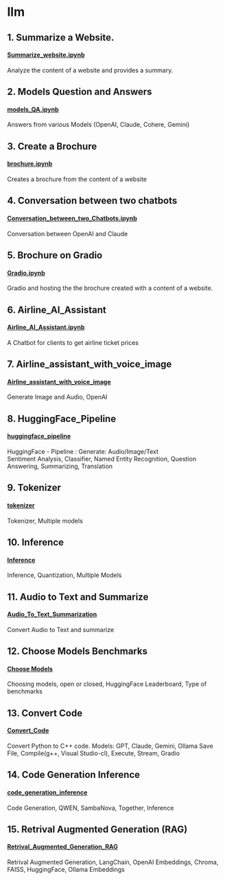 # llm

## 1. Summarize a Website. 
#### [Summarize_website.ipynb](https://github.com/RanjitSolomon/llm/blob/main/Summarize_website.ipynb) 
Analyze the content of a website and provides a summary. 

## 2. Models Question and Answers 
#### [models_QA.ipynb](https://github.com/RanjitSolomon/llm/blob/main/models_QA.ipynb) 
Answers from various Models (OpenAI, Claude, Cohere, Gemini)

## 3. Create a Brochure 
#### [brochure.ipynb](https://github.com/RanjitSolomon/llm/blob/main/brochure.ipynb) 
Creates a brochure from the content of a website

## 4. Conversation between two chatbots 
#### [Conversation_between_two_Chatbots.ipynb](https://github.com/RanjitSolomon/llm/blob/main/Conversation_between_two_Chatbots.ipynb)
Conversation between OpenAI and Claude 

## 5. Brochure on Gradio
#### [Gradio.ipynb](https://github.com/RanjitSolomon/llm/blob/main/Gradio.ipynb) 
Gradio and hosting the the brochure created with a content of a website.

## 6. Airline_AI_Assistant 
#### [Airline_AI_Assistant.ipynb](https://github.com/RanjitSolomon/llm/blob/main/Airline_AI_Assistant.ipynb)
A Chatbot for clients to get airline ticket prices

## 7. Airline_assistant_with_voice_image
#### [Airline_assistant_with_voice_image](https://github.com/RanjitSolomon/llm/blob/main/Airline_assistant_with_voice_image.ipynb)
Generate Image and Audio, OpenAI 

## 8. HuggingFace_Pipeline
#### [huggingface_pipeline](https://github.com/RanjitSolomon/llm/blob/main/huggingface_pipeline.ipynb)
HuggingFace - Pipeline :  Generate: Audio/Image/Text   
Sentiment Analysis, Classifier, Named Entity Recognition, Question Answering, Summarizing, Translation

## 9. Tokenizer
#### [tokenizer](https://github.com/RanjitSolomon/llm/blob/main/tokenizers.ipynb)
Tokenizer, Multiple models 

## 10. Inference
#### [Inference](https://github.com/RanjitSolomon/llm/blob/main/Inference.ipynb)
Inference, Quantization, Multiple Models

## 11. Audio to Text and Summarize 
#### [Audio_To_Text_Summarization](https://github.com/RanjitSolomon/llm/blob/main/Audio_To_Text_Summarization.ipynb) 
Convert Audio to Text and summarize

## 12. Choose Models Benchmarks 
#### [Choose Models ](https://github.com/RanjitSolomon/llm/blob/main/Choose_Models_Benchmark.ipynb)
Choosing models, open or closed, HuggingFace Leaderboard, Type of benchmarks

## 13. Convert Code 
#### [Convert_Code](https://github.com/RanjitSolomon/llm/blob/main/convert_code.ipynb) 
Convert Python to C++ code. Models: GPT, Claude, Gemini, Ollama Save File, Compile(g++, Visual Studio-cl), Execute, Stream, Gradio   

## 14. Code Generation Inference
#### [code_generation_inference](https://github.com/RanjitSolomon/llm/blob/main/code_generation_inference.ipynb)
Code Generation, QWEN, SambaNova, Together, Inference

## 15. Retrival Augmented Generation (RAG)
#### [Retrival_Augmented_Generation_RAG](https://github.com/RanjitSolomon/llm/blob/main/Retrival_Augmented_Generation_RAG.ipynb)
Retrival Augmented Generation, LangChain, OpenAI Embeddings, Chroma, FAISS, HuggingFace, Ollama Embeddings 

